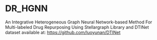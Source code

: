 # DR_HGNN
An Integrative Heterogeneous Graph Neural Network-based Method For Multi-labeled Drug Repurposing
Using Stellargraph Library and DTINet dataset available at: https://github.com/luoyunan/DTINet
